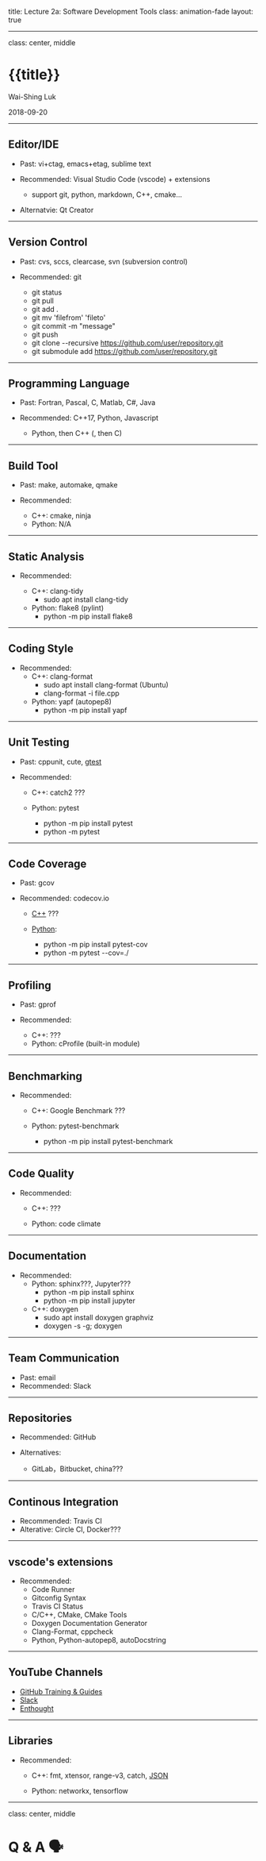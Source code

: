 title: Lecture 2a: Software Development Tools
class: animation-fade
layout: true

---

class: center, middle

{{title}}
=========

Wai-Shing Luk

2018-09-20

---

Editor/IDE
----------

-   Past: vi+ctag, emacs+etag, sublime text

-   Recommended: Visual Studio Code (vscode) + extensions
    -   support git, python, markdown, C++, cmake...
-   Alternatvie: Qt Creator

---

Version Control
---------------

-   Past: cvs, sccs, clearcase, svn (subversion control)

-   Recommended: git
    -   git status
    -   git pull
    -   git add .
    -   git mv 'filefrom' 'fileto'
    -   git commit -m "message"
    -   git push
    -   git clone --recursive <https://github.com/user/repository.git>
    -   git submodule add <https://github.com/user/repository.git>

---

Programming Language
--------------------

-   Past: Fortran, Pascal, C, Matlab, C#, Java

-   Recommended: C++17, Python, Javascript

    -   Python, then C++ (, then C)

---

Build Tool
----------

-   Past: make, automake, qmake

-   Recommended:

    -   C++: cmake, ninja
    -   Python: N/A

---

Static Analysis
---------------

-   Recommended:

    -   C++: clang-tidy
        -   sudo apt install clang-tidy
    -   Python: flake8 (pylint)
        -   python -m pip install flake8

---

Coding Style
------------

-   Recommended:
    -   C++: clang-format
        -   sudo apt install clang-format (Ubuntu)
        -   clang-format -i file.cpp
    -   Python: yapf (autopep8)
        -   python -m pip install yapf

---

Unit Testing
------------

-   Past: cppunit, cute,
    [gtest](https://github.com/google/googletest.git)

-   Recommended:
    -   C++: catch2 ???

    -   Python: pytest
        -   python -m pip install pytest
        -   python -m pytest

---

Code Coverage
-------------

-   Past: gcov

-   Recommended: codecov.io
    -   [C++](https://github.com/codecov/example-cpp11-cmake) ???

    -   [Python](https://github.com/codecov/example-python):
        -   python -m pip install pytest-cov
        -   python -m pytest --cov=./

---

Profiling
---------

-   Past: gprof

-   Recommended:
    -   C++: ???
    -   Python: cProfile (built-in module)

---

Benchmarking
------------

-   Recommended:
    -   C++: Google Benchmark ???

    -   Python: pytest-benchmark
        -   python -m pip install pytest-benchmark

---

Code Quality
------------

-   Recommended:
    -   C++: ???

    -   Python: code climate

---

Documentation
-------------

-   Recommended:
    -   Python: sphinx???, Jupyter???
        -   python -m pip install sphinx
        -   python -m pip install jupyter
    -   C++: doxygen
        -   sudo apt install doxygen graphviz
        -   doxygen -s -g; doxygen

---

Team Communication
------------------

-   Past: email
-   Recommended: Slack

---

Repositories
------------

-   Recommended: GitHub

-   Alternatives:
    -   GitLab，Bitbucket, china???

---

Continous Integration
---------------------

-   Recommended: Travis CI
-   Alterative: Circle CI, Docker???

---

vscode's extensions
-------------------

-   Recommended:
    -   Code Runner
    -   Gitconfig Syntax
    -   Travis CI Status
    -   C/C++, CMake, CMake Tools
    -   Doxygen Documentation Generator
    -   Clang-Format, cppcheck
    -   Python, Python-autopep8, autoDocstring

---

YouTube Channels
----------------

-   [GitHub Training &
    Guides](https://www.youtube.com/channel/UCP7RrmoueENv9TZts3HXXtw)
-   [Slack](https://www.youtube.com/channel/UCY3YECgeBcLCzIrFLP4gblw)
-   [Enthought](https://www.youtube.com/channel/UCkhm72fuzkS9fYGlGpEmj7A)

---

Libraries
---------

-   Recommended:
    -   C++: fmt, xtensor, range-v3, catch,
        [JSON](https://github.com/nlohmann/json)

    -   Python: networkx, tensorflow

---

class: center, middle

Q & A 🗣️
==========
